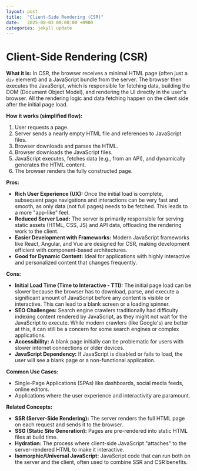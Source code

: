 ```yaml
---
layout: post
title:  "Client-Side Rendering (CSR)"
date:   2025-08-03 00:00:00 +0900
categories: jekyll update
---
```

# Client-Side Rendering (CSR)

**What it is:**
In CSR, the browser receives a minimal HTML page (often just a `div` element) and a JavaScript bundle from the server. The browser then executes the JavaScript, which is responsible for fetching data, building the DOM (Document Object Model), and rendering the UI directly in the user's browser. All the rendering logic and data fetching happen on the client side after the initial page load.

**How it works (simplified flow):**
1.  User requests a page.
2.  Server sends a nearly empty HTML file and references to JavaScript files.
3.  Browser downloads and parses the HTML.
4.  Browser downloads the JavaScript files.
5.  JavaScript executes, fetches data (e.g., from an API), and dynamically generates the HTML content.
6.  The browser renders the fully constructed page.

**Pros:**
*   **Rich User Experience (UX):** Once the initial load is complete, subsequent page navigations and interactions can be very fast and smooth, as only data (not full pages) needs to be fetched. This leads to a more "app-like" feel.
*   **Reduced Server Load:** The server is primarily responsible for serving static assets (HTML, CSS, JS) and API data, offloading the rendering work to the client.
*   **Easier Development with Frameworks:** Modern JavaScript frameworks like React, Angular, and Vue are designed for CSR, making development efficient with component-based architectures.
*   **Good for Dynamic Content:** Ideal for applications with highly interactive and personalized content that changes frequently.

**Cons:**
*   **Initial Load Time (Time to Interactive - TTI):** The initial page load can be slower because the browser has to download, parse, and execute a significant amount of JavaScript before any content is visible or interactive. This can lead to a blank screen or a loading spinner.
*   **SEO Challenges:** Search engine crawlers traditionally had difficulty indexing content rendered by JavaScript, as they might not wait for the JavaScript to execute. While modern crawlers (like Google's) are better at this, it can still be a concern for some search engines or complex applications.
*   **Accessibility:** A blank page initially can be problematic for users with slower internet connections or older devices.
*   **JavaScript Dependency:** If JavaScript is disabled or fails to load, the user will see a blank page or a non-functional application.

**Common Use Cases:**
*   Single-Page Applications (SPAs) like dashboards, social media feeds, online editors.
*   Applications where the user experience and interactivity are paramount.

**Related Concepts:**
*   **SSR (Server-Side Rendering):** The server renders the full HTML page on each request and sends it to the browser.
*   **SSG (Static Site Generation):** Pages are pre-rendered into static HTML files at build time.
*   **Hydration:** The process where client-side JavaScript "attaches" to the server-rendered HTML to make it interactive.
*   **Isomorphic/Universal JavaScript:** JavaScript code that can run both on the server and the client, often used to combine SSR and CSR benefits.